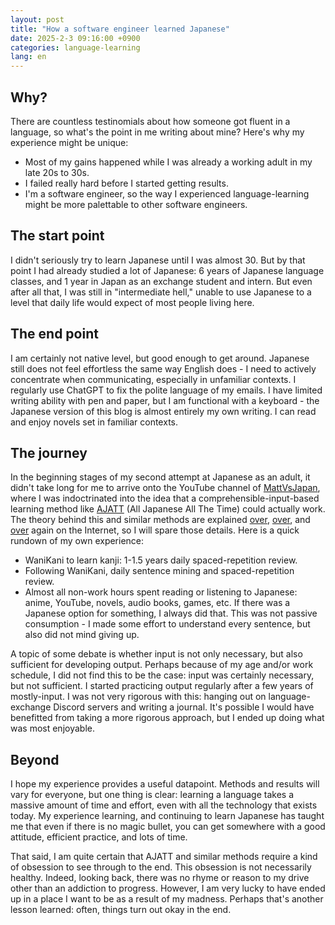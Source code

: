 ```yaml
---
layout: post
title: "How a software engineer learned Japanese"
date: 2025-2-3 09:16:00 +0900
categories: language-learning
lang: en
---
```


## Why?

There are countless testinomials about how someone got fluent in a language, so what's the point in me writing about mine? Here's why my experience might be unique:

- Most of my gains happened while I was already a working adult in my late 20s to 30s.
- I failed really hard before I started getting results.
- I'm a software engineer, so the way I experienced language-learning might be more palettable to other software engineers.

## The start point

I didn't seriously try to learn Japanese until I was almost 30. But by that point I had already studied a lot of Japanese: 6 years of Japanese language classes, and 1 year in Japan as an exchange student and intern. But even after all that, I was still in "intermediate hell," unable to use Japanese to a level that daily life would expect of most people living here.

## The end point

I am certainly not native level, but good enough to get around. Japanese still does not feel effortless the same way English does - I need to actively concentrate when communicating, especially in unfamiliar contexts. I regularly use ChatGPT to fix the polite language of my emails. I have limited writing ability with pen and paper, but I am functional with a keyboard - the Japanese version of this blog is almost entirely my own writing. I can read and enjoy novels set in familiar contexts.

## The journey

In the beginning stages of my second attempt at Japanese as an adult, it didn't take long for me to arrive onto the YouTube channel of [MattVsJapan](https://www.youtube.com/@mattvsjapan), where I was indoctrinated into the idea that a comprehensible-input-based learning method like [AJATT](https://tatsumoto-ren.github.io/blog/whats-ajatt.html) (All Japanese All The Time) could actually work. The theory behind this and similar methods are explained [over](https://www.antimoon.com/how/howtolearn.htm), [over](https://medium.com/the-linguist-on-language/the-best-way-to-learn-a-new-language-f1af92d756db), and [over](https://refold.la/roadmap/stage-0/overview/) again on the Internet, so I will spare those details. Here is a quick rundown of my own experience:

- WaniKani to learn kanji: 1-1.5 years daily spaced-repetition review.
- Following WaniKani, daily sentence mining and spaced-repetition review.
- Almost all non-work hours spent reading or listening to Japanese: anime, YouTube, novels, audio books, games, etc. If there was a Japanese option for something, I always did that. This was not passive consumption - I made some effort to understand every sentence, but also did not mind giving up.

A topic of some debate is whether input is not only necessary, but also sufficient for developing output. Perhaps because of my age and/or work schedule, I did not find this to be the case: input was certainly necessary, but not sufficient. I started practicing output regularly after a few years of mostly-input. I was not very rigorous with this: hanging out on language-exchange Discord servers and writing a journal. It's possible I would have benefitted from taking a more rigorous approach, but I ended up doing what was most enjoyable.

## Beyond

I hope my experience provides a useful datapoint. Methods and results will vary for everyone, but one thing is clear: learning a language takes a massive amount of time and effort, even with all the technology that exists today. My experience learning, and continuing to learn Japanese has taught me that even if there is no magic bullet, you can get somewhere with a good attitude, efficient practice, and lots of time.

That said, I am quite certain that AJATT and similar methods require a kind of obsession to see through to the end. This obsession is not necessarily healthy. Indeed, looking back, there was no rhyme or reason to my drive other than an addiction to progress. However, I am very lucky to have ended up in a place I want to be as a result of my madness. Perhaps that's another lesson learned: often, things turn out okay in the end.
